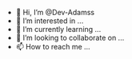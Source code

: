 - 👋 Hi, I’m @Dev-Adamss
- 👀 I’m interested in ...
- 🌱 I’m currently learning ...
- 💞️ I’m looking to collaborate on ...
- 📫 How to reach me ...

<!---
Dev-Adamss/Dev-Adamss is a ✨ special ✨ repository because its `README.md` (this file) appears on your GitHub profile.
You can click the Preview link to take a look at your changes.
--->
